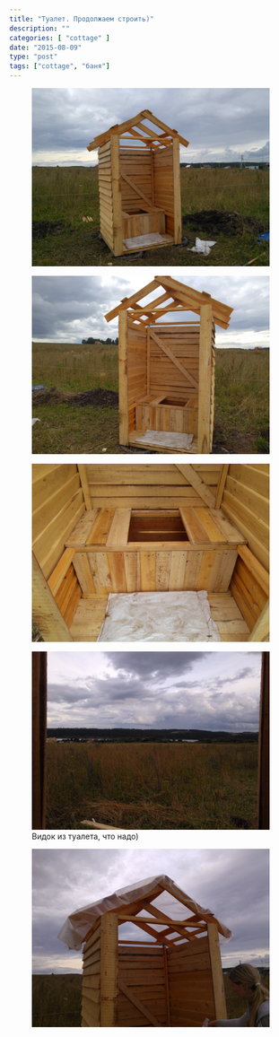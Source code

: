 ```yaml
---
title: "Туалет. Продолжаем строить)"
description: ""
categories: [ "cottage" ]
date: "2015-08-09"
type: "post"
tags: ["cottage", "баня"]
---
```


<div class="gallery-item">

<figure><a data-fancybox="gallery" href='/img/2015/08/20150809_185048.jpg'><img src='/img/2015/08/20150809_185048.jpg' /></a></figure>

<figure><a data-fancybox="gallery" href='/img/2015/08/20150809_185058.jpg'><img src='/img/2015/08/20150809_185058.jpg' /></a></figure>

<figure><a data-fancybox="gallery" href='/img/2015/08/20150809_185105.jpg'><img src='/img/2015/08/20150809_185105.jpg' /></a></figure>

<figure>
<a data-fancybox="gallery" href='/img/2015/08/20150809_185120.jpg'><img src='/img/2015/08/20150809_185120.jpg' /></a>
<figcaption>Видок из туалета, что надо)</figcaption>
</figure>

<figure><a data-fancybox="gallery" href='/img/2015/08/20150809_185907.jpg'><img src='/img/2015/08/20150809_185907.jpg' /></a></figure>

</div>
